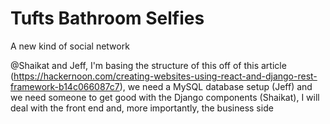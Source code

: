 # Tufts Bathroom Selfies

A new kind of social network

@Shaikat and Jeff, I'm basing the structure of this off of this article (https://hackernoon.com/creating-websites-using-react-and-django-rest-framework-b14c066087c7), we need a MySQL database setup (Jeff) and we need someone to get good with the Django components (Shaikat), I will deal with the front end and, more importantly, the business side